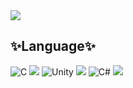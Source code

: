 

<!--
**Ju0011/Ju0011** is a ✨ _special_ ✨ repository because its `README.md` (this file) appears on your GitHub profile.

Here are some ideas to get you started:

- 🔭 I’m currently working on ...
- 🌱 I’m currently learning ...
- 👯 I’m looking to collaborate on ...
- 🤔 I’m looking for help with ...
- 💬 Ask me about ...
- 📫 How to reach me: ...
- 😄 Pronouns: ...
- ⚡ Fun fact: ...
👋
-->

<img src="https://capsule-render.vercel.app/api?type=waving&color=90CDD2&height=300&section=header&text=Ju00%20&fontSize=80&fontColor=FFFFFF" />

## ✨Language✨
<img alt="C" src="https://img.shields.io/badge/C-A8B9CC?style=flat-square&logo=C&logoColor=white"/> <img src="https://img.shields.io/badge/Python-3776AB?style=flat-square&logo=Python&logoColor=white"/> <img alt="Unity" src="https://img.shields.io/badge/Unity-FAFAFA.svg?style=flat-square&logo=Unity&logoColor=black"/> 
<img src="https://img.shields.io/badge/JavaScript-F7DF1E?style=flat-square&logo=JavaScript&logoColor=white"/>
<img alt = "C#" src="https://img.shields.io/badge/C Sharp-239120?style=flat-square&logo=C Sharp&logoColor=white"/>
<img src="https://img.shields.io/badge/Html5-E34F26?style=flat-square&logo=Html5&logoColor=white"/>
